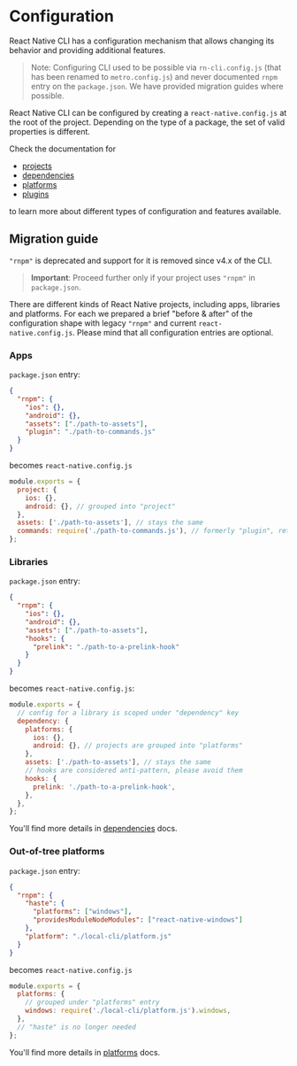 # Configuration

React Native CLI has a configuration mechanism that allows changing its behavior and providing additional features.

> Note: Configuring CLI used to be possible via `rn-cli.config.js` (that has been renamed to `metro.config.js`) and never documented `rnpm` entry on the `package.json`. We have provided migration guides where possible.

React Native CLI can be configured by creating a `react-native.config.js` at the root of the project. Depending on the type of a package, the set of valid properties is different.

Check the documentation for

- [projects](./projects.md)
- [dependencies](./dependencies.md)
- [platforms](./platforms.md)
- [plugins](./plugins.md)

to learn more about different types of configuration and features available.

## Migration guide

`"rnpm"` is deprecated and support for it is removed since v4.x of the CLI.

> **Important**: Proceed further only if your project uses `"rnpm"` in `package.json`.

There are different kinds of React Native projects, including apps, libraries and platforms. For each we prepared a brief "before & after" of the configuration shape with legacy `"rnpm"` and current `react-native.config.js`. Please mind that all configuration entries are optional.

### Apps

`package.json` entry:

```json
{
  "rnpm": {
    "ios": {},
    "android": {},
    "assets": ["./path-to-assets"],
    "plugin": "./path-to-commands.js"
  }
}
```

becomes `react-native.config.js`

```js
module.exports = {
  project: {
    ios: {},
    android: {}, // grouped into "project"
  },
  assets: ['./path-to-assets'], // stays the same
  commands: require('./path-to-commands.js'), // formerly "plugin", returns an array of commands
};
```

### Libraries

`package.json` entry:

```json
{
  "rnpm": {
    "ios": {},
    "android": {},
    "assets": ["./path-to-assets"],
    "hooks": {
      "prelink": "./path-to-a-prelink-hook"
    }
  }
}
```

becomes `react-native.config.js`:

```js
module.exports = {
  // config for a library is scoped under "dependency" key
  dependency: {
    platforms: {
      ios: {},
      android: {}, // projects are grouped into "platforms"
    },
    assets: ['./path-to-assets'], // stays the same
    // hooks are considered anti-pattern, please avoid them
    hooks: {
      prelink: './path-to-a-prelink-hook',
    },
  },
};
```

You'll find more details in [dependencies](./dependencies.md) docs.

### Out-of-tree platforms

`package.json` entry:

```json
{
  "rnpm": {
    "haste": {
      "platforms": ["windows"],
      "providesModuleNodeModules": ["react-native-windows"]
    },
    "platform": "./local-cli/platform.js"
  }
}
```

becomes `react-native.config.js`

```js
module.exports = {
  platforms: {
    // grouped under "platforms" entry
    windows: require('./local-cli/platform.js').windows,
  },
  // "haste" is no longer needed
};
```

You'll find more details in [platforms](./platforms.md) docs.
